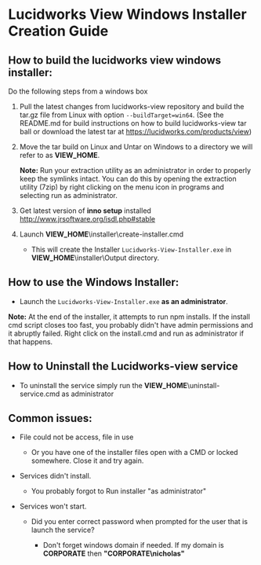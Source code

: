 # Lucidworks View Windows Installer Creation Guide

## How to build the lucidworks view windows installer:

Do the following steps from a windows box

1. Pull the latest changes from lucidworks-view repository and build the tar.gz file from Linux with option `--buildTarget=win64`. (See the README.md for build instructions on how to build lucidworks-view tar ball or download the latest tar at <https://lucidworks.com/products/view>)

2. Move the tar build on Linux and Untar on Windows to a directory we will refer to as **VIEW_HOME**.

    **Note:** Run your extraction utility as an administrator in order to properly keep the symlinks intact. You can do this by opening the extraction utility (7zip) by right clicking on the menu icon in programs and selecting run as administrator.

3. Get latest version of **inno setup** installed <http://www.jrsoftware.org/isdl.php#stable>

4. Launch **VIEW_HOME**\installer\create-installer.cmd
	- This will create the Installer `Lucidworks-View-Installer.exe` in **VIEW_HOME**\installer\Output directory.

## How to use the Windows Installer:

 * Launch the `Lucidworks-View-Installer.exe` **as an administrator**.

**Note:** At the end of the installer, it attempts to run npm installs. If the install cmd script closes too fast, you probably didn't have admin permissions and it abruptly failed. Right click on the install.cmd and run as administrator if that happens.

## How to Uninstall the Lucidworks-view service

 * To uninstall the service simply run the **VIEW_HOME**\uninstall-service.cmd as administrator

## Common issues:

- File could not be access, file in use

  - Or you have one of the installer files open with a CMD or locked somewhere. Close it and try again.

- Services didn't install.

  - You probably forgot to Run installer "as administrator"

- Services won't start.

  - Did you enter correct password when prompted for the user that is launch the service?

    - Don't forget windows domain if needed. If my domain is **CORPORATE** then **"CORPORATE\nicholas"**
